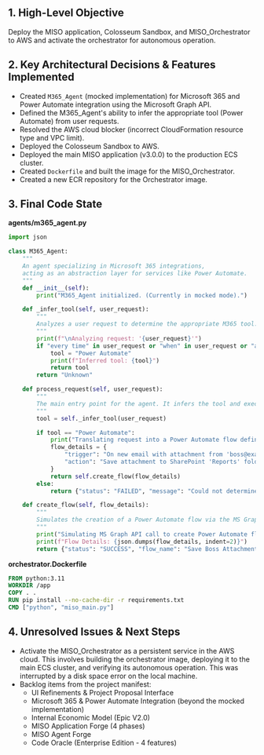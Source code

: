 ## 1. High-Level Objective ##

Deploy the MISO application, Colosseum Sandbox, and MISO_Orchestrator to AWS and activate the orchestrator for autonomous operation.

## 2. Key Architectural Decisions & Features Implemented ##

* Created `M365_Agent` (mocked implementation) for Microsoft 365 and Power Automate integration using the Microsoft Graph API.
* Defined the M365_Agent's ability to infer the appropriate tool (Power Automate) from user requests.
* Resolved the AWS cloud blocker (incorrect CloudFormation resource type and VPC limit).
* Deployed the Colosseum Sandbox to AWS.
* Deployed the main MISO application (v3.0.0) to the production ECS cluster.
* Created `Dockerfile` and built the image for the MISO_Orchestrator.
* Created a new ECR repository for the Orchestrator image.



## 3. Final Code State ##

**agents/m365_agent.py**

```python
import json

class M365_Agent:
    """
    An agent specializing in Microsoft 365 integrations,
    acting as an abstraction layer for services like Power Automate.
    """
    def __init__(self):
        print("M365_Agent initialized. (Currently in mocked mode).")

    def _infer_tool(self, user_request):
        """
        Analyzes a user request to determine the appropriate M365 tool.
        """
        print(f"\nAnalyzing request: '{user_request}'")
        if "every time" in user_request or "when" in user_request or "automatically" in user_request:
            tool = "Power Automate"
            print(f"Inferred tool: {tool}")
            return tool
        return "Unknown"

    def process_request(self, user_request):
        """
        The main entry point for the agent. It infers the tool and executes the task.
        """
        tool = self._infer_tool(user_request)

        if tool == "Power Automate":
            print("Translating request into a Power Automate flow definition...")
            flow_details = {
                "trigger": "On new email with attachment from 'boss@example.com'",
                "action": "Save attachment to SharePoint 'Reports' folder"
            }
            return self.create_flow(flow_details)
        else:
            return {"status": "FAILED", "message": "Could not determine the correct M365 tool for this request."}

    def create_flow(self, flow_details):
        """
        Simulates the creation of a Power Automate flow via the MS Graph API.
        """
        print("Simulating MS Graph API call to create Power Automate flow...")
        print(f"Flow Details: {json.dumps(flow_details, indent=2)}")
        return {"status": "SUCCESS", "flow_name": "Save Boss Attachments to SharePoint", "flow_id": "flow-123-abc"}

```

**orchestrator.Dockerfile**

```dockerfile
FROM python:3.11
WORKDIR /app
COPY . .
RUN pip install --no-cache-dir -r requirements.txt
CMD ["python", "miso_main.py"]
```



## 4. Unresolved Issues & Next Steps ##

* Activate the MISO_Orchestrator as a persistent service in the AWS cloud. This involves building the orchestrator image, deploying it to the main ECS cluster, and verifying its autonomous operation.  This was interrupted by a disk space error on the local machine.
* Backlog items from the project manifest:
    * UI Refinements & Project Proposal Interface
    * Microsoft 365 & Power Automate Integration (beyond the mocked implementation)
    * Internal Economic Model (Epic V2.0)
    * MISO Application Forge (4 phases)
    * MISO Agent Forge
    * Code Oracle (Enterprise Edition - 4 features)

